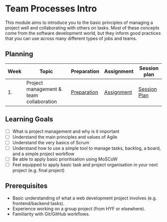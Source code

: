 # Team Processes Intro

This module aims to introduce you to the basic principles of managing a project well and collaborating with others on tasks. Most of these concepts come from the software development world, but they inform good practices that you can use across many different types of jobs and teams.

## Planning

| Week | Topic                                   | Preparation                         | Assignment                        | Session plan                          |
| ---- | --------------------------------------- | ----------------------------------- | --------------------------------- | ------------------------------------- |
| 1.   | Project management & team collaboration | [Preparation](week1/preparation.md) | [Assignment](week1/assignment.md) | [Session Plan](week1/session-plan.md) |

## Learning Goals

- [ ] What is project management and why is it important
- [ ] Understand the main principles and values of Agile
- [ ] Understand the very basics of Scrum
- [ ] Understand how to use a simple tool to manage tasks, backlog, a board, and a simple project workflow
- [ ] Be able to apply basic prioritisation using MoSCoW
- [ ] Feel equipped to apply basic task and project organisation in your next project (e.g. final project)

## Prerequisites

- Basic understanding of what a web development project involves (e.g. frontend/backend tasks).
- Experience working on a group project (from HYF or elsewhere).
- Familiarity with Git/GitHub workflows.
